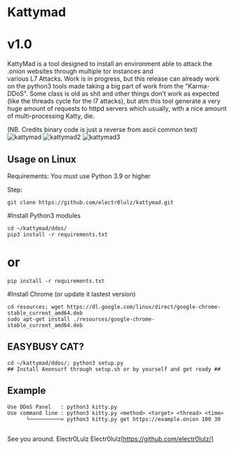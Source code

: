 # Kattymad
# v1.0
KattyMad is a tool designed to install an environment able to attack the .onion websites through multiple tor instances and <br>
various L7 Attacks.
Work is in progress, but this release can already work on the python3 tools made taking a big part of work from the "Karma-DDoS".
Some class is old as shit and other things don't work as expected (like the threads cycle for the l7 attacks), but atm this tool generate a very huge amount of requests to httpd servers which usually, with a nice amount of multi-processing Katty, die.

(NB. Credits binary code is just a reverse from ascii common text)<br>
![kattymad](https://github.com/electr0lulz/kattymad/blob/df11027f3229e0357c2ca62594f687910f929c25/ddos/files/katty_1.png)
![kattymad2](https://github.com/electr0lulz/kattymad/blob/df11027f3229e0357c2ca62594f687910f929c25/ddos/files/katty_2.png)
![kattymad3](https://github.com/electr0lulz/kattymad/blob/df11027f3229e0357c2ca62594f687910f929c25/ddos/files/katty_3.png)


## Usage on Linux ##
Requirements:
You must use Python 3.9 or higher

Step:
```
git clone https://github.com/electr0lulz/kattymad.git
```
#Install Python3 modules
```
cd ~/kattymad/ddos/
pip3 install -r requirements.txt
```
#              or
```
pip install -r requirements.txt
```
#Install Chrome (or update it lastest version)
```
cd resources; wget https://dl.google.com/linux/direct/google-chrome-stable_current_amd64.deb
sudo apt-get install ./resources/google-chrome-stable_current_amd64.deb
```
## EASYBUSY CAT? ##
```
cd ~/kattymad/ddos/; python3 setup.py
## Install Anonsurf through setup.sh or by yourself and get ready ##
```
## Example
```
Use DDoS Panel   : python3 kitty.py
Use command line : python3 kitty.py <method> <target> <thread> <time>
      └──────────> python3 kitty.py get https://example.onion 100 30
```
##
See you around. Electr0Lulz
Electr0lulz[https://github.com/electr0lulz/]
##
